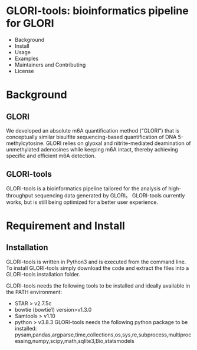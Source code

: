 # GLORI-tools: bioinformatics pipeline for GLORI

* Background
* Install
* Usage
* Examples
* Maintainers and Contributing
* License

# Background
## GLORI
We developed an absolute m6A quantification method (“GLORI”) that is conceptually similar bisulfite sequencing-based quantification of DNA 5-methylcytosine.
GLORI relies on glyoxal and nitrite-mediated deamination of unmethylated adenosines while keeping m6A intact, thereby achieving specific and efficient m6A detection.

## GLORI-tools

GLORI-tools is a bioinformatics pipeline tailored for the analysis of high-throughput sequencing data generated by GLORI。
GLORI-tools currently works, but is still being optimized for a better user experience.

# Requirement and Install
## Installation
GLORI-tools is written in Python3 and is executed from the command line. To install GLORI-tools simply download the code and extract the files into a GLORI-tools installation folder.

GLORI-tools needs the following tools to be installed and ideally available in the PATH environment:
* STAR > v2.7.5c
* bowtie (bowtie1) version>v1.3.0
* Samtools > v1.10
* python > v3.8.3
GLORI-tools needs the following python package to be installed:
pysam,pandas,argparse,time,collections,os,sys,re,subprocess,multiprocessing,numpy,scipy,math,sqlite3,Bio,statsmodels
